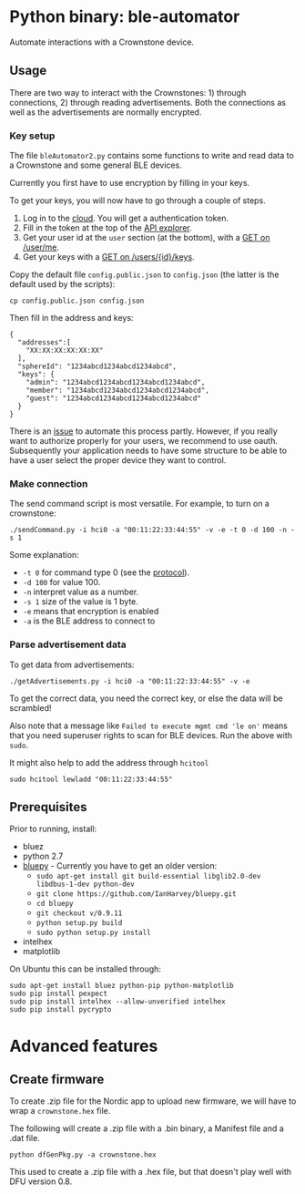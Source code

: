 # Python binary: ble-automator

Automate interactions with a Crownstone device.

## Usage

There are two way to interact with the Crownstones: 1) through connections, 2) through reading advertisements. Both
the connections as well as the advertisements are normally encrypted. 

### Key setup

The file `bleAutomator2.py` contains some functions to write and read data to a Crownstone and some general BLE devices.

Currently you first have to use encryption by filling in your keys.

To get your keys, you will now have to go through a couple of steps.

1. Log in to the [cloud](https://cloud.crownstone.rocks/). You will get a authentication token.
2. Fill in the token at the top of the [API explorer](https://cloud.crownstone.rocks/explorer).
3. Get your user id at the `user` section (at the bottom), with a [GET on /user/me](https://cloud.crownstone.rocks/explorer/#!/user/user_me).
4. Get your keys with a [GET on /users/{id}/keys](https://cloud.crownstone.rocks/explorer/#!/user/user_getEncryptionKeys).

Copy the default file `config.public.json` to `config.json` (the latter is the default used by the scripts):

    cp config.public.json config.json

Then fill in the address and keys:

    {
      "addresses":[
        "XX:XX:XX:XX:XX:XX"
      ],
      "sphereId": "1234abcd1234abcd1234abcd",
      "keys": {
        "admin": "1234abcd1234abcd1234abcd1234abcd",
        "member": "1234abcd1234abcd1234abcd1234abcd",
        "guest": "1234abcd1234abcd1234abcd1234abcd"
      }
    }

There is an [issue](https://github.com/crownstone/ble-automator/issues/3) to automate this process partly. However, if 
you really want to authorize properly for your users, we recommend to use oauth. Subsequently your application needs 
to have some structure to be able to have a user select the proper device they want to control.

### Make connection

The send command script is most versatile. For example, to turn on a crownstone:

    ./sendCommand.py -i hci0 -a "00:11:22:33:44:55" -v -e -t 0 -d 100 -n -s 1

Some explanation:

- `-t 0` for command type 0 (see the [protocol](https://github.com/crownstone/bluenet/blob/master/docs/PROTOCOL.md#control_packet)).
- `-d 100` for value 100.
- `-n` interpret value as a number.
- `-s 1` size of the value is 1 byte.
- `-e` means that encryption is enabled
- `-a` is the BLE address to connect to

### Parse advertisement data

To get data from advertisements:

    ./getAdvertisements.py -i hci0 -a "00:11:22:33:44:55" -v -e

To get the correct data, you need the correct key, or else the data will be scrambled!

Also note that a message like `Failed to execute mgmt cmd 'le on'` means that you need superuser rights to scan for
BLE devices. Run the above with `sudo`.

It might also help to add the address through `hcitool`

    sudo hcitool lewladd "00:11:22:33:44:55"

## Prerequisites

Prior to running, install:

* bluez
* python 2.7
* [bluepy](https://github.com/IanHarvey/bluepy) - Currently you have to get an older version:
  * `sudo apt-get install git build-essential libglib2.0-dev libdbus-1-dev python-dev`
  * `git clone https://github.com/IanHarvey/bluepy.git`
  * `cd bluepy`
  * `git checkout v/0.9.11`
  * `python setup.py build`
  * `sudo python setup.py install`
* intelhex
* matplotlib

On Ubuntu this can be installed through:

```
sudo apt-get install bluez python-pip python-matplotlib
sudo pip install pexpect
sudo pip install intelhex --allow-unverified intelhex
sudo pip install pycrypto
```

# Advanced features

## Create firmware

To create .zip file for the Nordic app to upload new firmware, we will have to wrap a `crownstone.hex` file. 

The following will create a .zip file with a .bin binary, a Manifest file and a .dat file.

	python dfGenPkg.py -a crownstone.hex

This used to create a .zip file with a .hex file, but that doesn't play well with DFU version 0.8.
